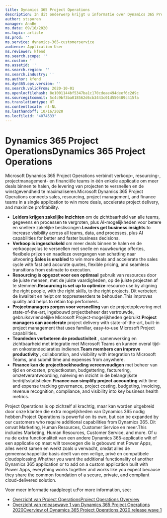 ```yaml
---
title: Dynamics 365 Project Operations
description: In dit onderwerp krijgt u informatie over Dynamics 365 Project Operations.
author: stsporen
manager: AnnBe
ms.date: 09/16/2020
ms.topic: article
ms.prod: ''
ms.service: dynamics-365-customerservice
audience: Application User
ms.reviewer: kfend
ms.search.scope: ''
ms.custom: ''
ms.assetid: ''
ms.search.region: ''
ms.search.industry: ''
ms.author: kfend
ms.dyn365.ops.version: ''
ms.search.validFrom: 2020-10-01
ms.openlocfilehash: 8e1001144bf5347ba1c170cdeae494deef6c2d9c
ms.sourcegitcommit: 5c4c9bf3ba018562d6cb3443c01d550489c415fa
ms.translationtype: HT
ms.contentlocale: nl-NL
ms.lasthandoff: 10/16/2020
ms.locfileid: "4074533"
---
```

# <a name="dynamics-365-project-operations"></a><span data-ttu-id="5bf25-103">Dynamics 365 Project Operations</span><span class="sxs-lookup"><span data-stu-id="5bf25-103">Dynamics 365 Project Operations</span></span>

<span data-ttu-id="5bf25-104">Microsoft Dynamics 365 Project Operations verbindt verkoop-, resourcing-, projectmanagement- en financiële teams in één enkele applicatie om meer deals binnen te halen, de levering van projecten te versnellen en de winstgevendheid te maximaliseren.</span><span class="sxs-lookup"><span data-stu-id="5bf25-104">Microsoft Dynamics 365 Project Operations connects sales, resourcing, project management, and finance teams in a single application to win more deals, accelerate project delivery, and maximize profitability.</span></span>

-   <span data-ttu-id="5bf25-105">**Leiders krijgen zakelijke inzichten** om de zichtbaarheid van alle teams, gegevens en processen te vergroten, plus AI-mogelijkheden voor betere en snellere zakelijke beslissingen.</span><span class="sxs-lookup"><span data-stu-id="5bf25-105">**Leaders get business insights** to increase visibility across all teams, data, and processes, plus AI capabilities for better and faster business decisions.</span></span>
-   <span data-ttu-id="5bf25-106">**Verkoop is ingeschakeld** om meer deals binnen te halen en de verkoopcyclus te versnellen met snelle en nauwkeurige offertes, flexibele prijzen en naadloze overgangen van schatting naar uitvoering.</span><span class="sxs-lookup"><span data-stu-id="5bf25-106">**Sales is enabled** to win more deals and accelerate the sales cycle with fast and accurate quotes, flexible pricing, and seamless transitions from estimate to execution.</span></span>
-   <span data-ttu-id="5bf25-107">**Resourcing is opgezet voor een optimaal** gebruik van resources door de juiste mensen, met de juiste vaardigheden, op de juiste projecten af te stemmen.</span><span class="sxs-lookup"><span data-stu-id="5bf25-107">**Resourcing is set up to optimize** resource use by aligning the right people, with the right skills, to the right projects.</span></span> <span data-ttu-id="5bf25-108">Dit verbetert de kwaliteit en helpt om toppresteerders te behouden.</span><span class="sxs-lookup"><span data-stu-id="5bf25-108">This improves quality and helps to retain top performers.</span></span>
-   <span data-ttu-id="5bf25-109">**Projectmanagers zorgen voor versnelling** van de projectoplevering met state-of-the-art, ingebouwd projectbeheer dat vertrouwde, gebruiksvriendelijke Microsoft Project-mogelijkheden gebruikt.</span><span class="sxs-lookup"><span data-stu-id="5bf25-109">**Project managers can accelerate** project delivery with state-of-the-art, built-in project management that uses familiar, easy-to-use Microsoft Project capabilities.</span></span>
-   <span data-ttu-id="5bf25-110">**Teamleden verbeteren de productiviteit** , samenwerking en zichtbaarheid met integratie met Microsoft Teams en kunnen overal tijd- en onkostendeclaraties indienen.</span><span class="sxs-lookup"><span data-stu-id="5bf25-110">**Team members can improve productivity** , collaboration, and visibility with integration to Microsoft Teams, and submit time and expenses from anywhere.</span></span>
-   <span data-ttu-id="5bf25-111">**Finance kan de projectboekhouding vereenvoudigen** met beheer van tijd en onkosten, projectkosten, budgettering, facturering, omzetverantwoording, naleving en inzicht in de belangrijkste bedrijfsstatistieken.</span><span class="sxs-lookup"><span data-stu-id="5bf25-111">**Finance can simplify project accounting** with time and expense tracking governance, project costing, budgeting, invoicing, revenue recognition, compliance, and visibility into key business health metrics.</span></span>

<span data-ttu-id="5bf25-112">Project Operations is op zichzelf al krachtig, maar kan worden uitgebreid door onze klanten die extra mogelijkheden van Dynamics 365 nodig hebben.</span><span class="sxs-lookup"><span data-stu-id="5bf25-112">Project Operations is powerful on its own, but can be expanded by our customers who require additional capabilities from Dynamics 365.</span></span> <span data-ttu-id="5bf25-113">Dit omvat Marketing, Human Resources, Customer Service en meer.</span><span class="sxs-lookup"><span data-stu-id="5bf25-113">This includes Marketing, Human Resources, Customer Service, and more.</span></span> <span data-ttu-id="5bf25-114">Of u nu de extra functionaliteit van een andere Dynamics 365-applicatie wilt of een applicatie op maat wilt toevoegen die is gebouwd met Power Apps, alles werkt samen en werkt zoals u verwacht, omdat alles de gemeenschappelijke basis deelt van een veilige, privé en compatibele cloudoplossing.</span><span class="sxs-lookup"><span data-stu-id="5bf25-114">Whether you want the additional functionality of another Dynamics 365 application or to add on a custom application built with Power Apps, everything works together and works like you expect because they share the common foundation of a secure, private, and compliant cloud-delivered solution.</span></span>

<span data-ttu-id="5bf25-115">Voor meer informatie raadpleegt u:</span><span class="sxs-lookup"><span data-stu-id="5bf25-115">For more information, see:</span></span>

- [<span data-ttu-id="5bf25-116">Overzicht van Project Operations</span><span class="sxs-lookup"><span data-stu-id="5bf25-116">Project Operations Overview</span></span>](https://dynamics.microsoft.com/en-us/project-operations/overview/)
- [<span data-ttu-id="5bf25-117">Overzicht van releasewave 1 van Dynamics 365 Project Operations 2020</span><span class="sxs-lookup"><span data-stu-id="5bf25-117">Overview of Dynamics 365 Project Operations 2020 release wave 1</span></span>](https://docs.microsoft.com/dynamics365-release-plan/2020wave1/dynamics365-project-operations/)

